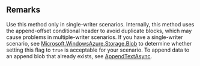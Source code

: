## Remarks  
 Use this method only in single-writer scenarios. Internally, this method uses the append-offset conditional header to avoid duplicate blocks, which may cause problems in multiple-writer scenarios.             If you have a single-writer scenario, see [Microsoft.WindowsAzure.Storage.Blob](assetId:///N:Microsoft.WindowsAzure.Storage.Blob?qualifyHint=False&autoUpgrade=True) to determine whether setting this flag to `true` is acceptable for your scenario.             To append data to an append blob that already exists, see [AppendTextAsync](assetId:///M:Microsoft.WindowsAzure.Storage.Blob.CloudAppendBlob.AppendTextAsync(System.String,System.Threading.CancellationToken)?qualifyHint=False&autoUpgrade=True).